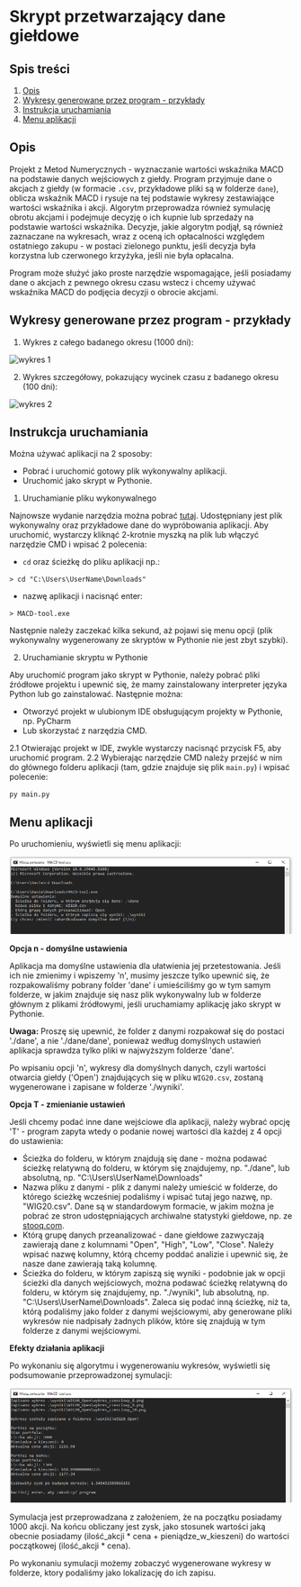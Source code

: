 # Skrypt przetwarzający dane giełdowe

## Spis treści

1. [Opis](#opis)
2. [Wykresy generowane przez program - przykłady](#wykresy-generowane-przez-program---przyklady)
3. [Instrukcja uruchamiania](#instrukcja-uruchamiania)
4. [Menu aplikacji](#menu-aplikacji)


## Opis

Projekt z Metod Numerycznych - wyznaczanie wartości wskaźnika MACD na podstawie danych wejściowych z giełdy. Program przyjmuje dane o akcjach z giełdy (w formacie `.csv`, przykładowe pliki są w folderze `dane`), oblicza wskaźnik MACD i rysuje na tej podstawie wykresy zestawiające wartości wskaźnika i akcji. Algorytm przeprowadza również symulację obrotu akcjami i podejmuje decyzję o ich kupnie lub sprzedaży na podstawie wartości wskaźnika. Decyzje, jakie algorytm podjął, są również zaznaczane na wykresach, wraz z oceną ich opłacalności względem ostatniego zakupu - w postaci zielonego punktu, jeśli decyzja była korzystna lub czerwonego krzyżyka, jeśli nie była opłacalna.

Program może służyć jako proste narzędzie wspomagające, jeśli posiadamy dane o akcjach z pewnego okresu czasu wstecz i chcemy używać wskaźnika MACD do podjęcia decyzji o obrocie akcjami.

## Wykresy generowane przez program - przykłady

1. Wykres z całego badanego okresu (1000 dni):

![wykres 1](./przykłady/wykres_caly.png)

2. Wykres szczegółowy, pokazujący wycinek czasu z badanego okresu (100 dni):

![wykres 2](./przykłady/wykres_czesciowy_1.png)

## Instrukcja uruchamiania

Można używać aplikacji na 2 sposoby:
- Pobrać i uruchomić gotowy plik wykonywalny aplikacji.
- Uruchomić jako skrypt w Pythonie.

1. Uruchamianie pliku wykonywalnego

Najnowsze wydanie narzędzia można pobrać [tutaj](./../../releases). Udostępniany jest plik wykonywalny oraz przykładowe dane do wypróbowania aplikacji. Aby uruchomić, wystarczy kliknąć 2-krotnie myszką na plik lub włączyć narzędzie CMD i wpisać 2 polecenia:
- `cd` oraz ścieżkę do pliku aplikacji np.:

```
> cd "C:\Users\UserName\Downloads"
```

- nazwę aplikacji i nacisnąć enter:

```
> MACD-tool.exe
```

Następnie należy zaczekać kilka sekund, aż pojawi się menu opcji (plik wykonywalny wygenerowany ze skryptów w Pythonie nie jest zbyt szybki).

2. Uruchamianie skryptu w Pythonie

Aby uruchomić program jako skrypt w Pythonie, należy pobrać pliki źródłowe projektu i upewnić się, że mamy zainstalowany interpreter języka Python lub go zainstalować. Następnie można:
- Otworzyć projekt w ulubionym IDE obsługującym projekty w Pythonie, np. PyCharm
- Lub skorzystać z narzędzia CMD. 

2.1 Otwierając projekt w IDE, zwykle wystarczy nacisnąć przycisk F5, aby uruchomić program.
2.2 Wybierając narzędzie CMD należy przejść w nim do głównego folderu aplikacji (tam, gdzie znajduje się plik `main.py`) i wpisać polecenie:

```
py main.py
```

## Menu aplikacji

Po uruchomieniu, wyświetli się menu aplikacji:

![menu 1](./docs/menu1.png)

**Opcja n - domyślne ustawienia**

Aplikacja ma domyślne ustawienia dla ułatwienia jej przetestowania. Jeśli ich nie zmienimy i wpiszemy 'n', musimy jeszcze tylko upewnić się, że rozpakowaliśmy pobrany folder 'dane' i umieściliśmy go w tym samym folderze, w jakim znajduje się nasz plik wykonywalny lub w folderze głównym z plikami źródłowymi, jeśli uruchamiamy aplikację jako skrypt w Pythonie.

**Uwaga:** Proszę się upewnić, że folder z danymi rozpakował się do postaci './dane', a nie './dane/dane', ponieważ według domyślnych ustawień aplikacja sprawdza tylko pliki w najwyższym folderze 'dane'.

Po wpisaniu opcji 'n', wykresy dla domyślnych danych, czyli wartości otwarcia giełdy ('Open') znajdujących się w pliku `WIG20.csv`, zostaną wygenerowane i zapisane w folderze './wyniki'.

**Opcja T - zmienianie ustawień**

Jeśli chcemy podać inne dane wejściowe dla aplikacji, należy wybrać opcję 'T' - program zapyta wtedy o podanie nowej wartości dla każdej z 4 opcji do ustawienia:
- Ścieżka do folderu, w którym znajdują się dane - można podawać ścieżkę relatywną do folderu, w którym się znajdujemy, np. "./dane", lub absolutną, np. "C:\Users\UserName\Downloads"
- Nazwa pliku z danymi - plik z danymi należy umieścić w folderze, do którego ścieżkę wcześniej podaliśmy i wpisać tutaj jego nazwę, np. "WIG20.csv". Dane są w standardowym formacie, w jakim można je pobrać ze stron udostępniających archiwalne statystyki giełdowe, np. ze [stooq.com](https://stooq.com/db/h/).
- Którą grupę danych przeanalizować - dane giełdowe zazwyczają zawierają dane z kolumnami "Open", "High", "Low", "Close". Należy wpisać nazwę kolumny, którą chcemy poddać analizie i upewnić się, że nasze dane zawierają taką kolumnę.
- Ścieżka do folderu, w którym zapiszą się wyniki - podobnie jak w opcji ścieżki dla danych wejściowych, można podawać ścieżkę relatywną do folderu, w którym się znajdujemy, np. "./wyniki", lub absolutną, np. "C:\Users\UserName\Downloads". Zaleca się podać inną ścieżkę, niż ta, którą podaliśmy jako folder z danymi wejściowymi, aby generowane pliki wykresów nie nadpisały żadnych plików, które się znajdują w tym folderze z danymi wejściowymi.

**Efekty działania aplikacji**

Po wykonaniu się algorytmu i wygenerowaniu wykresów, wyświetli się podsumowanie przeprowadzonej symulacji:

![wyjście 1](./docs/wyjscie1.png)

Symulacja jest przeprowadzana z założeniem, że na początku posiadamy 1000 akcji. Na końcu obliczany jest zysk, jako stosunek wartości jaką obecnie posiadamy (ilość_akcji * cena + pieniądze_w_kieszeni) do wartości początkowej (ilość_akcji * cena).

Po wykonaniu symulacji możemy zobaczyć wygenerowane wykresy w folderze, ktory podaliśmy jako lokalizację do ich zapisu.
